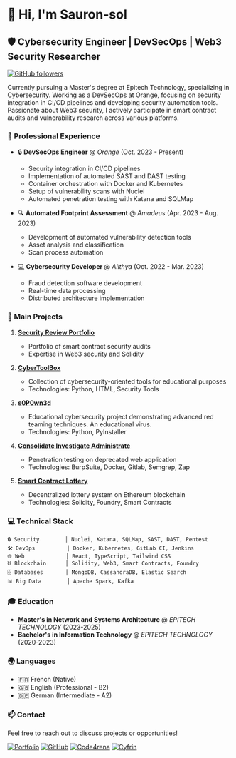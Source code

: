 # 👋 Hi, I'm Sauron-sol

## 🛡️ Cybersecurity Engineer | DevSecOps | Web3 Security Researcher

[![GitHub followers](https://img.shields.io/github/followers/Sauron-sol?label=Follow&style=social)](https://github.com/Sauron-sol)

Currently pursuing a Master's degree at Epitech Technology, specializing in Cybersecurity. Working as a DevSecOps at Orange, focusing on security integration in CI/CD pipelines and developing security automation tools. Passionate about Web3 security, I actively participate in smart contract audits and vulnerability research across various platforms.

### 🔭 Professional Experience

- 🔒 **DevSecOps Engineer** @ *Orange* (Oct. 2023 - Present)
  - Security integration in CI/CD pipelines
  - Implementation of automated SAST and DAST testing
  - Container orchestration with Docker and Kubernetes
  - Setup of vulnerability scans with Nuclei
  - Automated penetration testing with Katana and SQLMap

- 🔍 **Automated Footprint Assessment** @ *Amadeus* (Apr. 2023 - Aug. 2023)
  - Development of automated vulnerability detection tools
  - Asset analysis and classification
  - Scan process automation

- 💻 **Cybersecurity Developer** @ *Alithya* (Oct. 2022 - Mar. 2023)
  - Fraud detection software development
  - Real-time data processing
  - Distributed architecture implementation

### 🚀 Main Projects

1. [**Security Review Portfolio**](https://github.com/Sauron-sol/Security_Review_Portfolio)
   - Portfolio of smart contract security audits
   - Expertise in Web3 security and Solidity

2. [**CyberToolBox**](https://github.com/Sauron-sol/CyberToolBox)
   - Collection of cybersecurity-oriented tools for educational purposes
   - Technologies: Python, HTML, Security Tools

3. [**s0P0wn3d**](https://github.com/Sauron-sol/s0P0wn3d)
   - Educational cybersecurity project demonstrating advanced red teaming techniques. An educational virus.
   - Technologies: Python, PyInstaller

4. [**Consolidate Investigate Administrate**](https://github.com/Sauron-sol/Consolidate-Investigate-Administrate)
   - Penetration testing on deprecated web application
   - Technologies: BurpSuite, Docker, Gitlab, Semgrep, Zap

5. [**Smart Contract Lottery**](https://github.com/Sauron-sol/foundry-smart-contract-lottery)
   - Decentralized lottery system on Ethereum blockchain
   - Technologies: Solidity, Foundry, Smart Contracts


### 💻 Technical Stack

```text
🔒 Security        │ Nuclei, Katana, SQLMap, SAST, DAST, Pentest
🛠️ DevOps          │ Docker, Kubernetes, GitLab CI, Jenkins
🌐 Web             │ React, TypeScript, Tailwind CSS
⛓️ Blockchain      │ Solidity, Web3, Smart Contracts, Foundry
🗄️ Databases       │ MongoDB, CassandraDB, Elastic Search
📊 Big Data        │ Apache Spark, Kafka
```

### 🎓 Education

- **Master's in Network and Systems Architecture** @ *EPITECH TECHNOLOGY* (2023-2025)
- **Bachelor's in Information Technology** @ *EPITECH TECHNOLOGY* (2020-2023)

### 🌍 Languages

- 🇫🇷 French (Native)
- 🇬🇧 English (Professional - B2)
- 🇩🇪 German (Intermediate - A2)

### 📫 Contact

Feel free to reach out to discuss projects or opportunities!

[![Portfolio](https://img.shields.io/badge/-Portfolio-FF0000?style=flat&logo=Safari&logoColor=white)](https://sauronsol.com/)
[![GitHub](https://img.shields.io/badge/-GitHub-181717?style=flat&logo=GitHub&logoColor=white)](https://github.com/Sauron-sol)
[![Code4rena](https://img.shields.io/badge/-Code4rena-9146FF?style=flat&logo=ethereum&logoColor=white)](https://code4rena.com/@Sauron-sol)
[![Cyfrin](https://img.shields.io/badge/-Cyfrin-00A3E0?style=flat&logo=ethereum&logoColor=white)](https://profiles.cyfrin.io/u/sauronsol) 
